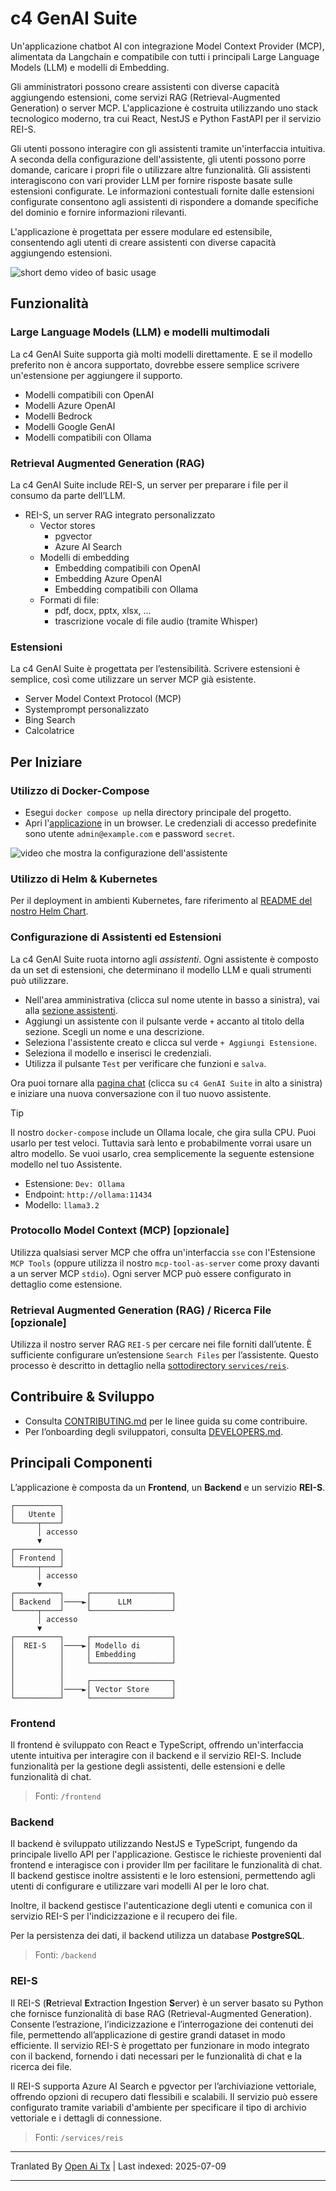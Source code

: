 # c4 GenAI Suite

Un'applicazione chatbot AI con integrazione Model Context Provider (MCP), alimentata da Langchain e compatibile con tutti i principali Large Language Models (LLM) e modelli di Embedding.

Gli amministratori possono creare assistenti con diverse capacità aggiungendo estensioni, come servizi RAG (Retrieval-Augmented Generation) o server MCP. L'applicazione è costruita utilizzando uno stack tecnologico moderno, tra cui React, NestJS e Python FastAPI per il servizio REI-S.

Gli utenti possono interagire con gli assistenti tramite un'interfaccia intuitiva. A seconda della configurazione dell'assistente, gli utenti possono porre domande, caricare i propri file o utilizzare altre funzionalità. Gli assistenti interagiscono con vari provider LLM per fornire risposte basate sulle estensioni configurate. Le informazioni contestuali fornite dalle estensioni configurate consentono agli assistenti di rispondere a domande specifiche del dominio e fornire informazioni rilevanti.

L'applicazione è progettata per essere modulare ed estensibile, consentendo agli utenti di creare assistenti con diverse capacità aggiungendo estensioni.

![short demo video of basic usage](https://raw.githubusercontent.com/codecentric/c4-genai-suite/main/demo/preview.webp)

## Funzionalità

### Large Language Models (LLM) e modelli multimodali

La c4 GenAI Suite supporta già molti modelli direttamente. E se il modello preferito non è ancora supportato, dovrebbe essere semplice scrivere un'estensione per aggiungere il supporto.

* Modelli compatibili con OpenAI
* Modelli Azure OpenAI
* Modelli Bedrock
* Modelli Google GenAI
* Modelli compatibili con Ollama
### Retrieval Augmented Generation (RAG)

La c4 GenAI Suite include REI-S, un server per preparare i file per il consumo da parte dell’LLM.

* REI-S, un server RAG integrato personalizzato
  * Vector stores
    * pgvector
    * Azure AI Search
  * Modelli di embedding
    * Embedding compatibili con OpenAI
    * Embedding Azure OpenAI
    * Embedding compatibili con Ollama
  * Formati di file:
    * pdf, docx, pptx, xlsx, ...
    * trascrizione vocale di file audio (tramite Whisper)

### Estensioni

La c4 GenAI Suite è progettata per l’estensibilità. Scrivere estensioni è semplice, così come utilizzare un server MCP già esistente.

* Server Model Context Protocol (MCP)
* Systemprompt personalizzato
* Bing Search
* Calcolatrice
## Per Iniziare

### Utilizzo di Docker-Compose

- Esegui `docker compose up` nella directory principale del progetto.
- Apri l'[applicazione](http://localhost:3333) in un browser. Le credenziali di accesso predefinite sono utente `admin@example.com` e password `secret`.

![video che mostra la configurazione dell'assistente](https://raw.githubusercontent.com/codecentric/c4-genai-suite/main/demo/assistants.webp)

### Utilizzo di Helm & Kubernetes

Per il deployment in ambienti Kubernetes, fare riferimento al [README del nostro Helm Chart](https://raw.githubusercontent.com/codecentric/c4-genai-suite/main/./helm-chart/README.md).

### Configurazione di Assistenti ed Estensioni

La c4 GenAI Suite ruota intorno agli *assistenti*.
Ogni assistente è composto da un set di estensioni, che determinano il modello LLM e quali strumenti può utilizzare.

- Nell'area amministrativa (clicca sul nome utente in basso a sinistra), vai alla [sezione assistenti](http://localhost:3333/admin/assistants).
- Aggiungi un assistente con il pulsante verde `+` accanto al titolo della sezione. Scegli un nome e una descrizione.
- Seleziona l'assistente creato e clicca sul verde `+ Aggiungi Estensione`.
- Seleziona il modello e inserisci le credenziali.
- Utilizza il pulsante `Test` per verificare che funzioni e `salva`.

Ora puoi tornare alla [pagina chat](http://localhost:3333/chat) (clicca su `c4 GenAI Suite` in alto a sinistra) e iniziare una nuova conversazione con il tuo nuovo assistente.

> [!TIP]
> Il nostro `docker-compose` include un Ollama locale, che gira sulla CPU. Puoi usarlo per test veloci. Tuttavia sarà lento e probabilmente vorrai usare un altro modello. Se vuoi usarlo, crea semplicemente la seguente estensione modello nel tuo Assistente.
> * Estensione: `Dev: Ollama`
> * Endpoint: `http://ollama:11434`
> * Modello: `llama3.2`

### Protocollo Model Context (MCP) [opzionale]

Utilizza qualsiasi server MCP che offra un'interfaccia `sse` con l'Estensione `MCP Tools` (oppure utilizza il nostro `mcp-tool-as-server` come proxy davanti a un server MCP `stdio`).
Ogni server MCP può essere configurato in dettaglio come estensione.

### Retrieval Augmented Generation (RAG) / Ricerca File [opzionale]

Utilizza il nostro server RAG `REI-S` per cercare nei file forniti dall’utente. È sufficiente configurare un’estensione `Search Files` per l’assistente.
Questo processo è descritto in dettaglio nella [sottodirectory `services/reis`](services/reis/#example-configuration-in-c4).

## Contribuire & Sviluppo

* Consulta [CONTRIBUTING.md](https://raw.githubusercontent.com/codecentric/c4-genai-suite/main/CONTRIBUTING.md) per le linee guida su come contribuire.
* Per l’onboarding degli sviluppatori, consulta [DEVELOPERS.md](https://raw.githubusercontent.com/codecentric/c4-genai-suite/main/DEVELOPERS.md).

## Principali Componenti

L’applicazione è composta da un **Frontend**, un **Backend** e un servizio **REI-S**.

```
┌──────────┐
│   Utente │
└─────┬────┘
      │ accesso
      ▼
┌──────────┐
│ Frontend │
└─────┬────┘
      │ accesso
      ▼
┌──────────┐     ┌──────────────────┐
│ Backend  │────►│      LLM         │
└─────┬────┘     └──────────────────┘
      │ accesso
      ▼
┌──────────┐     ┌──────────────────┐
│  REI-S   │────►│ Modello di       │
│          │     │ Embedding        │
│          │     └──────────────────┘
│          │
│          │     ┌──────────────────┐
│          │────►│ Vector Store     │
└──────────┘     └──────────────────┘
```
### Frontend

Il frontend è sviluppato con React e TypeScript, offrendo un'interfaccia utente intuitiva per interagire con il backend e il servizio REI-S. Include funzionalità per la gestione degli assistenti, delle estensioni e delle funzionalità di chat.

> Fonti: `/frontend`

### Backend

Il backend è sviluppato utilizzando NestJS e TypeScript, fungendo da principale livello API per l'applicazione. Gestisce le richieste provenienti dal frontend e interagisce con i provider llm per facilitare le funzionalità di chat. Il backend gestisce inoltre assistenti e le loro estensioni, permettendo agli utenti di configurare e utilizzare vari modelli AI per le loro chat.

Inoltre, il backend gestisce l'autenticazione degli utenti e comunica con il servizio REI-S per l'indicizzazione e il recupero dei file.

Per la persistenza dei dati, il backend utilizza un database **PostgreSQL**.

> Fonti: `/backend`

### REI-S

Il REI-S (**R**etrieval **E**xtraction **I**ngestion **S**erver) è un server basato su Python che fornisce funzionalità di base RAG (Retrieval-Augmented Generation). Consente l’estrazione, l’indicizzazione e l’interrogazione dei contenuti dei file, permettendo all’applicazione di gestire grandi dataset in modo efficiente. Il servizio REI-S è progettato per funzionare in modo integrato con il backend, fornendo i dati necessari per le funzionalità di chat e la ricerca dei file.

Il REI-S supporta Azure AI Search e pgvector per l’archiviazione vettoriale, offrendo opzioni di recupero dati flessibili e scalabili. Il servizio può essere configurato tramite variabili d'ambiente per specificare il tipo di archivio vettoriale e i dettagli di connessione.

> Fonti: `/services/reis`

---

Tranlated By [Open Ai Tx](https://github.com/OpenAiTx/OpenAiTx) | Last indexed: 2025-07-09

---